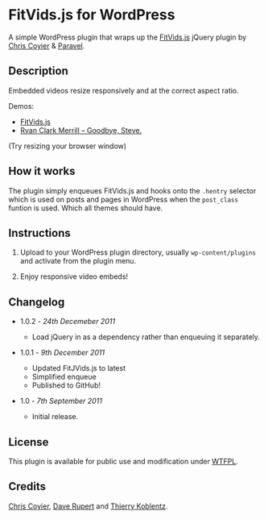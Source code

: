 # FitVids.js for WordPress

A simple WordPress plugin that wraps up the [FitVids.js](http://fitvidsjs.com/) jQuery plugin by [Chris Coyier](http://chriscoyier.net/) & [Paravel](http://paravelinc.com/).

## Description

Embedded videos resize responsively and at the correct aspect ratio. 

Demos:

- [FitVids.js](http://fitvidsjs.com/)
- [Ryan Clark Merrill – Goodbye, Steve.](http://ryanmerrill.net/post/9355364787)

(Try resizing your browser window)

## How it works

The plugin simply enqueues FitVids.js and hooks onto the `.hentry` selector which is used on posts and pages in WordPress when the `post_class` funtion is used. Which all themes should have.

## Instructions

1. Upload to your WordPress plugin directory, usually `wp-content/plugins` and activate from the plugin menu.

2. Enjoy responsive video embeds!

## Changelog

- 1.0.2 - _24th Decemeber 2011_
	- Load jQuery in as a dependency rather than enqueuing it separately.

- 1.0.1 - _9th December 2011_ 
	- Updated FitJVids.js to latest
	- Simplified enqueue 
	- Published to GitHub!
	
- 1.0 - _7th September 2011_ 
	- Initial release.

## License

This plugin is available for public use and modification under  [WTFPL](http://sam.zoy.org/wtfpl/).

## Credits

[Chris Coyier](http://css-tricks.com), [Dave Rupert](http://daverupert.com) and [Thierry Koblentz](http://www.alistapart.com/articles/creating-intrinsic-ratios-for-video/).